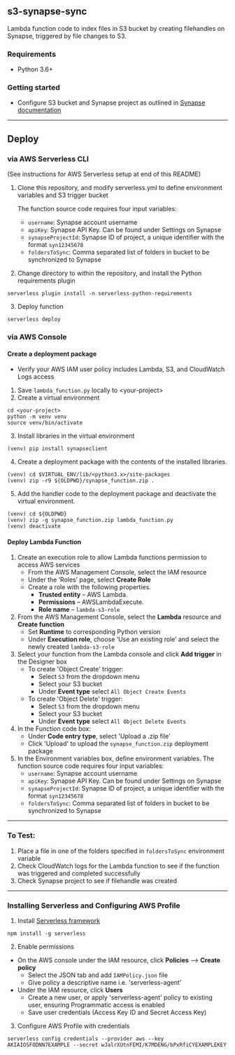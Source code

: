 ## s3-synapse-sync

Lambda function code to index files in S3 bucket by creating filehandles on Synapse, triggered by file changes to S3.

### Requirements
- Python 3.6+

### Getting started
- Configure S3 bucket and Synapse project as outlined in [Synapse documentation](https://docs.synapse.org/articles/custom_storage_location.html#toc-custom-storage-locations)

---

## Deploy
### via AWS Serverless CLI
(See instructions for AWS Serverless setup at end of this README)

1. Clone this repository, and modify serverless.yml to define environment variables and S3 trigger bucket

    The function source code requires four input variables: 
    - `username`: Synapse account username 
    - `apiKey`: Synapse API Key. Can be found under Settings on Synapse
    - `synapseProjectId`: Synapse ID of project, a unique identifier with the format `syn12345678`
    - `foldersToSync`: Comma separated list of folders in bucket to be synchronized to Synapse 


2. Change directory to within the repository, and install the Python requirements plugin
``` 
serverless plugin install -n serverless-python-requirements
```
3. Deploy function
``` 
serverless deploy
```


### via AWS Console
#### Create a deployment package
- Verify your AWS IAM user policy includes Lambda, S3, and CloudWatch Logs access
1. Save `lambda_function.py` locally to \<your-project\>
2. Create a virtual environment
```
cd <your-project>
python -m venv venv
source venv/bin/activate
```
3. Install libraries in the virtual environment
```
(venv) pip install synapseclient
```
4. Create a deployment package with the contents of the installed libraries.
```
(venv) cd $VIRTUAL_ENV/lib/<python3.x>/site-packages
(venv) zip -r9 ${OLDPWD}/synapse_function.zip .
```
5. Add the handler code to the deployment package and deactivate the virtual environment.
```
(venv) cd ${OLDPWD}
(venv) zip -g synapse_function.zip lambda_function.py
(venv) deactivate
```

#### Deploy Lambda Function
1. Create an execution role to allow Lambda functions permission to access AWS services
    - From the AWS Management Console, select the IAM resource
    - Under the ‘Roles’ page, select **Create Role**
    - Create a role with the following properties.
        - **Trusted entity** – AWS Lambda.
        - **Permissions** – AWSLambdaExecute.
        - **Role name** – `lambda-s3-role`
2. From the AWS Management Console, select the **Lambda** resource and **Create function**
    - Set **Runtime** to corresponding Python version
    - Under **Execution role**, choose ‘Use an existing role’ and select the newly created `lambda-s3-role` 
3. Select your function from the Lambda console and click **Add trigger** in the Designer box
    - To create 'Object Create' trigger:
        - Select `S3` from the dropdown menu
        - Select your S3 bucket
        - Under **Event type** select `All Object Create Events` 
    - To create 'Object Delete' trigger:
        - Select `S3` from the dropdown menu
        - Select your S3 bucket 
        - Under **Event type** select `All Object Delete Events` 
4. In the Function code box:
    - Under **Code entry type**, select 'Upload a .zip file'
    - Click 'Upload' to upload the `synapse_function.zip` deployment package
5. In the Environment variables box, define environment variables. The function source code requires four input variables: 
    - `username`: Synapse account username 
    - `apiKey`: Synapse API Key. Can be found under Settings on Synapse
    - `synapseProjectId`: Synapse ID of project, a unique identifier with the format `syn12345678`
    - `foldersToSync`: Comma separated list of folders in bucket to be synchronized to Synapse

---

### To Test: 
1. Place a file in one of the folders specified in `foldersToSync` environment variable
2. Check CloudWatch logs for the Lambda function to see if the function was triggered and completed successfully 
3. Check Synapse project to see if filehandle was created

---

### Installing Serverless and Configuring AWS Profile
1. Install [Serverless framework](https://www.serverless.com/framework/docs/getting-started/) 
```
npm install -g serverless 
```
2. Enable permissions
- On the AWS console under the IAM resource, click **Policies** --> **Create policy**
    - Select the JSON tab and add `IAMPolicy.json` file
    - Give policy a descriptive name i.e. 'serverless-agent'
- Under the IAM resource, click **Users**
    - Create a new user, or apply 'serverless-agent' policy to existing user, ensuring Programmatic access is enabled
    - Save user credentials (Access Key ID and Secret Access Key) 
        
3. Configure AWS Profile with credentials
```
serverless config credentials --provider aws --key AKIAIOSFODNN7EXAMPLE --secret wJalrXUtnFEMI/K7MDENG/bPxRfiCYEXAMPLEKEY
```
